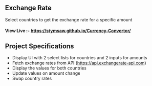## Exchange Rate

Select countries to get the exchange rate for a specific amount

#### View Live :- https://stymsaw.github.io/Currency-Convertor/

## Project Specifications

- Display UI with 2 select lists for countries and 2 inputs for amounts
- Fetch exchange rates from API (https://api.exchangerate-api.com)
- Display the values for both countries
- Update values on amount change
- Swap country rates
